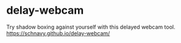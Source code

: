 # delay-webcam

Try shadow boxing against yourself with this delayed webcam tool. 
https://schnavy.github.io/delay-webcam/
